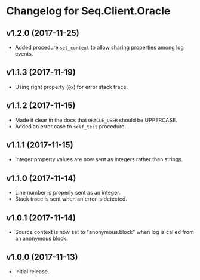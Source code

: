 # Changelog for Seq.Client.Oracle

## v1.2.0 (2017-11-25)

* Added procedure `set_context` to allow sharing properties among log events.

## v1.1.3 (2017-11-19)

* Using right property (`@x`) for error stack trace.

## v1.1.2 (2017-11-15)

* Made it clear in the docs that `ORACLE_USER` should be UPPERCASE.
* Added an error case to `self_test` procedure.

## v1.1.1 (2017-11-15)

* Integer property values are now sent as integers rather than strings.

## v1.1.0 (2017-11-14)

* Line number is properly sent as an integer.
* Stack trace is sent when an error is detected.

## v1.0.1 (2017-11-14)

* Source context is now set to "anonymous.block" when log is called from an anonymous block.

## v1.0.0 (2017-11-13)

* Initial release.
